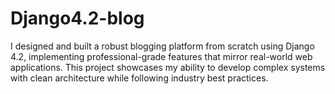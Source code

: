 # Django4.2-blog
I designed and built a robust blogging platform from scratch using Django 4.2, implementing professional-grade features that mirror real-world web applications. This project showcases my ability to develop complex systems with clean architecture while following industry best practices.
